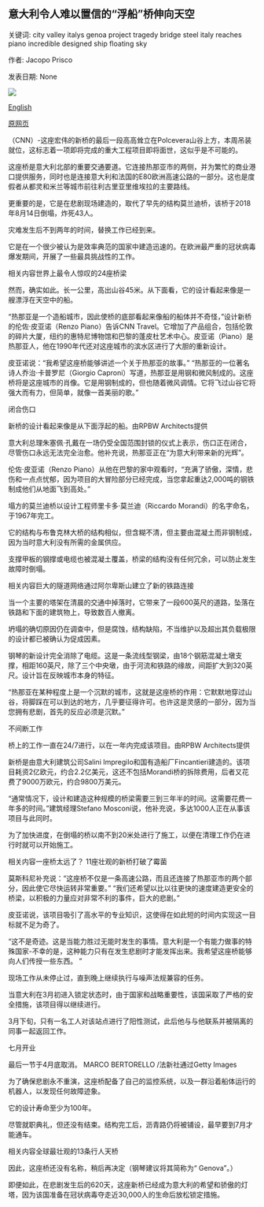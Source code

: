 ## 意大利令人难以置信的“浮船”桥伸向天空

关键词: city valley italys genoa project tragedy bridge steel italy reaches piano incredible designed ship floating sky

作者: Jacopo Prisco

发表日期: None

![](https://cdn.cnn.com/cnnnext/dam/assets/200501142530-bridge-x-section-1-super-tease.jpg)

[English](Italy%27s%20incredible%20%27floating%20ship%27%20bridge%20reaches%20for%20the%20sky.md)

[原网页](https://edition.cnn.com/travel/article/italy-genoa-new-bridge/index.html)

（CNN）-这座宏伟的新桥的最后一段高高耸立在Polcevera山谷上方，本周吊装就位，这标志着一项即将完成的重大工程项目即将面世，这似乎是不可能的。

这座桥是意大利北部的重要交通要道。它连接热那亚市的两侧，并为繁忙的商业港口提供服务，同时也是连接意大利和法国的E80欧洲高速公路的一部分。这也是度假者从都灵和米兰等城市前往利古里亚里维埃拉的主要路线。

更重要的是，它是在悲剧现场建造的，取代了早先的结构莫兰迪桥，该桥于2018年8月14日倒塌，炸死43人。

灾难发生后不到两年的时间，替换工作已经到来。

它是在一个很少被认为是效率典范的国家中建造迅速的。在欧洲最严重的冠状病毒爆发期间，开展了一些最具挑战性的工作。

相关内容世界上最令人惊叹的24座桥梁

然而，确实如此。长一公里，高出山谷45米。从下面看，它的设计看起来像是一艘漂浮在天空中的船。

“热那亚是一个造船城市，因此使桥的底部看起来像船的船体并不奇怪，”设计新桥的伦佐·皮亚诺（Renzo Piano）告诉CNN Travel。它增加了产品组合，包括伦敦的碎片大厦，纽约的惠特尼博物馆和巴黎的蓬皮杜艺术中心。皮亚诺（Piano）是热那亚人，他在1990年代还对这座城市的滨水区进行了大胆的重新设计。

皮亚诺说：“我希望这座桥能够讲述一个关于热那亚的故事。” “热那亚的一位著名诗人乔治·卡普罗尼（Giorgio Caproni）写道，热那亚是用钢和微风制成的。这座桥将是这座城市的肖像。它是用钢制成的，但也随着微风调情。它将飞过山谷它将强大而有力，但简单，就像一首美丽的歌。”

闭合伤口

新桥的设计看起来像是从下面浮起的船。由RPBW Architects提供

意大利总理朱塞佩·孔戴在一场仍受全国范围封锁的仪式上表示，伤口正在闭合，尽管伤口永远无法完全治愈。他补充说，热那亚正在“为意大利带来新的光辉”。

伦佐·皮亚诺（Renzo Piano）从他在巴黎的家中观看时，“充满了骄傲，深情，悲伤和一点点忧郁，因为项目的大冒险部分已经完成，当您拿起重达2,000吨的钢铁制成他们从地面飞到高处。”

塌方的莫兰迪桥以设计工程师里卡多·莫兰迪（Riccardo Morandi）的名字命名，于1967年完工。

它的结构与布鲁克林大桥的结构相似，但含糊不清，但主要由混凝土而非钢制成，因为当时意大利没有所需的金属供应。

支撑甲板的钢撑或电缆也被混凝土覆盖，桥梁的结构没有任何冗余，可以防止发生故障时倒塌。

相关内容巨大的隧道网络通过阿尔卑斯山建立了新的铁路连接

当一个主要的塔架在清晨的交通中掉落时，它带来了一段600英尺的道路，坠落在铁路和下面的建筑物上，导致数百人撤离。

坍塌的确切原因仍在调查中，但是腐蚀，结构缺陷，不当维护以及超出其负载极限的设计都已被确认为促成因素。

钢琴的新设计完全消除了电缆。这是一条流线型钢梁，由18个钢筋混凝土墩支撑，相距160英尺，除了三个中央墩，由于河流和铁路的缘故，间距扩大到320英尺。设计旨在反映城市本身的特征。

“热那亚在某种程度上是一个沉默的城市，这就是这座桥的作用：它默默地穿过山谷，将脚踩在可以到达的地方，几乎要征得许可。也许这是灵感的一部分，因为当您拥有悲剧，首先的反应必须是沉默。”

不间断工作

桥上的工作一直在24/7进行，以在一年内完成该项目。由RPBW Architects提供

新桥是由意大利建筑公司Salini Impregilo和国有造船厂Fincantieri建造的。该项目耗资2亿欧元，约合2.2亿美元，这还不包括Morandi桥的拆除费用，后者又花费了9000万欧元，约合9800万美元。

“通常情况下，设计和建造这种规模的桥梁需要三到三年半的时间。这需要花费一年多的时间。”建筑经理Stefano Mosconi说，他补充说，多达1000人正在从事该项目与此同时。

为了加快进度，在倒塌的桥以南不到20米处进行了施工，以便在清理工作仍在进行时就可以开始施工。

相关内容一座桥太远了？ 11座壮观的新桥打破了霉菌

莫斯科尼补充说：“这座桥不仅是一条高速公路，而且还连接了热那亚市的两个部分，因此使它尽快运转非常重要。” “我们还希望以比以往更快的速度建造更安全的桥梁，以积极的力量应对非常不利的事件，巨大的悲剧。”

皮亚诺说，该项目吸引了高水平的专业知识，这使得在如此短的时间内实现这一目标就不足为奇了。

“这不是奇迹。这是当能力胜过无能时发生的事情。意大利是一个有能力做事的特殊国家-不幸的是，这种能力只有在发生悲剧时才能发挥出来。我希望这座桥能够向人们传授一些东西。 ”

现场工作从未停止过，直到晚上继续执行与噪声法规兼容的任务。

当意大利在3月初进入锁定状态时，由于国家和战略重要性，该国采取了严格的安全措施，该项目得以继续进行。

3月下旬，只有一名工人对该站点进行了阳性测试，此后他与与他联系并被隔离的同事一起返回工作。

七月开业

最后一节于4月底取消。 MARCO BERTORELLO /法新社通过Getty Images

为了确保悲剧永不重演，这座桥配备了自己的监控系统，以及一群沿着船体运行的机器人，以发现任何故障迹象。

它的设计寿命至少为100年。

尽管就职典礼，但还没有结束。结构完工后，沥青路仍将被铺设，最早要到7月才能通车。

相关内容全球最壮观的13条行人天桥

因此，这座桥还没有名称，稍后再决定（钢琴建议将其简称为“ Genova”。）

即便如此，在悲剧发生后的620天，这座新桥已经成为意大利的希望和骄傲的灯塔，因为该国准备在冠状病毒夺走近30,000人的生命后放松锁定措施。
